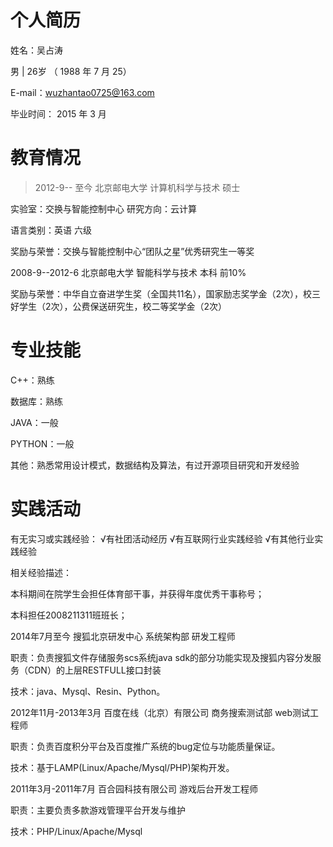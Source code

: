 个人简历
========
姓名：吴占涛

男 | 26岁 （ 1988 年 7 月 25）

E-mail：wuzhantao0725@163.com

毕业时间： 2015 年 3 月

教育情况
========
>2012-9-- 至今        北京邮电大学       计算机科学与技术      硕士

实验室：交换与智能控制中心        研究方向：云计算

语言类别：英语    六级

奖励与荣誉：交换与智能控制中心“团队之星”优秀研究生一等奖

2008-9--2012-6       北京邮电大学        智能科学与技术        本科        前10%

奖励与荣誉：中华自立奋进学生奖（全国共11名），国家励志奖学金（2次），校三好学生（2次），公费保送研究生，校二等奖学金（2次）


专业技能
========
C++：熟练

数据库：熟练

JAVA：一般

PYTHON：一般

其他：熟悉常用设计模式，数据结构及算法，有过开源项目研究和开发经验


实践活动
========
有无实习或实践经验： √有社团活动经历  √有互联网行业实践经验  √有其他行业实践经验

相关经验描述：

本科期间在院学生会担任体育部干事，并获得年度优秀干事称号；

本科担任2008211311班班长；

2014年7月至今 搜狐北京研发中心 系统架构部 研发工程师

职责：负责搜狐文件存储服务scs系统java sdk的部分功能实现及搜狐内容分发服务（CDN）的上层RESTFULL接口封装

技术：java、Mysql、Resin、Python。

2012年11月-2013年3月 百度在线（北京）有限公司 商务搜索测试部 web测试工程师

职责：负责百度积分平台及百度推广系统的bug定位与功能质量保证。

技术：基于LAMP(Linux/Apache/Mysql/PHP)架构开发。

2011年3月-2011年7月 百合园科技有限公司 游戏后台开发工程师

职责：主要负责多款游戏管理平台开发与维护

技术：PHP/Linux/Apache/Mysql

